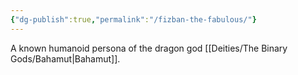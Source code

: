 ```yaml
---
{"dg-publish":true,"permalink":"/fizban-the-fabulous/"}
---
```


A known humanoid persona of the dragon god [[Deities/The Binary Gods/Bahamut\|Bahamut]].